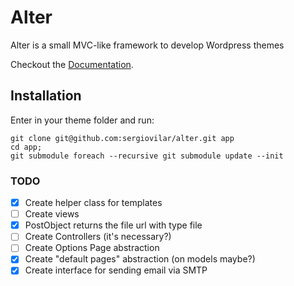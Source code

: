 Alter
=====

Alter is a small MVC-like framework to develop Wordpress themes

Checkout the [Documentation](https://github.com/sergiovilar/alter/wiki).

## Installation

Enter in your theme folder and run:

	git clone git@github.com:sergiovilar/alter.git app
	cd app;
	git submodule foreach --recursive git submodule update --init

### TODO
 - [x] Create helper class for templates
 - [ ] Create views
 - [x] PostObject returns the file url with type file
 - [ ] Create Controllers (it's necessary?)
 - [ ] Create Options Page abstraction
 - [x] Create "default pages" abstraction (on models maybe?)
 - [x] Create interface for sending email via SMTP